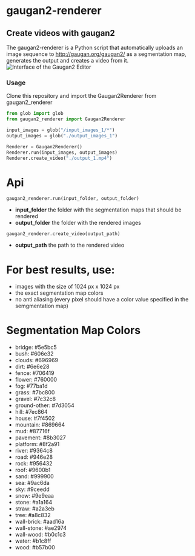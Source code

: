 # gaugan2-renderer
## Create videos with gaugan2
The gaugan2-renderer is a Python script that automatically uploads an image sequence to http://gaugan.org/gaugan2/ as a segmentation map, generates the output and creates a video from it.
![Interface of the Gaugan2 Editor](https://miro.medium.com/max/2000/1*TlEbWHn6_CrUysjOR1IBiQ.png)
### Usage
Clone this repository and import the Gaugan2Renderer from gaugan2_renderer
```python
from glob import glob
from gaugan2_renderer import Gaugan2Renderer

input_images = glob("/input_images_1/*")
output_images = glob("./output_images_1")

Renderer = Gaugan2Renderer()
Renderer.run(input_images, output_images)
Renderer.create_video("./output_1.mp4")
```
# Api
```gaugan2_renderer.run(input_folder, output_folder)```
-  **input_folder** the folder with the segmentation maps that should be rendered
-  **output_folder** the folder with the rendered images

```gaugan2_renderer.create_video(output_path)```
- **output_path** the path to the rendered video
# For best results, use:
- images with the size of 1024 px x 1024 px
- the exact segmentation map colors 
- no anti aliasing (every pixel should have a color value specified in the semgmentation map)
# Segmentation Map Colors

-  bridge: #5e5bc5
-  bush: #606e32
-  clouds: #696969
-  dirt: #6e6e28
-  fence: #706419
-  flower: #760000
-  fog: #77ba1d
-  grass: #7bc800
-  gravel: #7c32c8
-  ground-other: #7d3054
-  hill: #7ec864
-  house: #7f4502
-  mountain: #869664
-  mud: #87716f
-  pavement: #8b3027
-  platform: #8f2a91
-  river: #9364c8
-  road: #946e28
-  rock: #956432
-  roof: #9600b1
-  sand: #999900
-  sea: #9ac6da
-  sky: #9ceedd
-  snow: #9e9eaa
-  stone: #a1a164
-  straw: #a2a3eb
-  tree: #a8c832
-  wall-brick: #aad16a
-  wall-stone: #ae2974
-  wall-wood: #b0c1c3
-  water: #b1c8ff
-  wood: #b57b00

